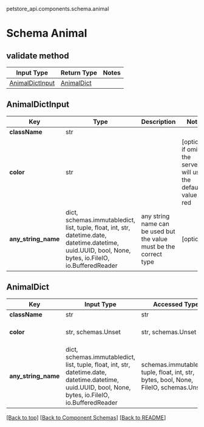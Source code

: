 petstore_api.components.schema.animal
# Schema Animal

## validate method
Input Type | Return Type | Notes
------------ | ------------- | -------------
[AnimalDictInput](#animaldictinput) | [AnimalDict](#animaldict) |

## AnimalDictInput
Key | Type |  Description | Notes
------------ | ------------- | ------------- | -------------
**className** | str |  |
**color** | str |  | [optional] if omitted the server will use the default value of red
**any_string_name** | dict, schemas.immutabledict, list, tuple, float, int, str, datetime.date, datetime.datetime, uuid.UUID, bool, None, bytes, io.FileIO, io.BufferedReader | any string name can be used but the value must be the correct type | [optional]

## AnimalDict
Key | Input Type | Accessed Type | Description | Notes
------------ | ------------- | ------------- | ------------- | -------------
**className** | str | str |  |
**color** | str, schemas.Unset | str, schemas.Unset |  | [optional] if omitted the server will use the default value of red
**any_string_name** | dict, schemas.immutabledict, list, tuple, float, int, str, datetime.date, datetime.datetime, uuid.UUID, bool, None, bytes, io.FileIO, io.BufferedReader | schemas.immutabledict, tuple, float, int, str, bytes, bool, None, FileIO, schemas.Unset | any string name can be used but the value must be the correct type | [optional] typed value is accessed with the get_additional_property_ method

[[Back to top]](#top) [[Back to Component Schemas]](../../../README.md#Component-Schemas) [[Back to README]](../../../README.md)
